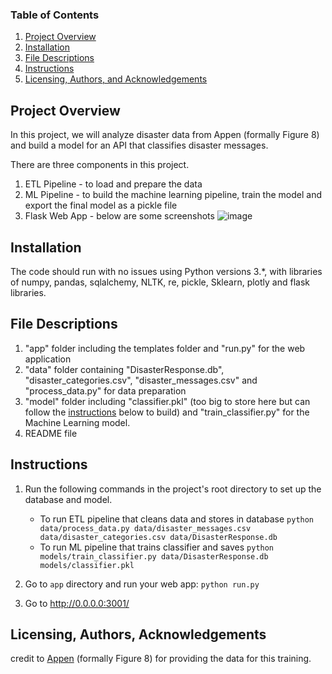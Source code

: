 
### Table of Contents

1. [Project Overview](#overview)
2. [Installation](#installation)
3. [File Descriptions](#files)
4. [Instructions](#instructions)
5. [Licensing, Authors, and Acknowledgements](#licensing)

## Project Overview <a name="overview"></a>
In this project, we will analyze disaster data from Appen (formally Figure 8) and build a model for an API that classifies disaster messages.

There are three components in this project.

1. ETL Pipeline - to load and prepare the data
2. ML Pipeline - to build the machine learning pipeline, train the model and export the final model as a pickle file  
3. Flask Web App - below are some screenshots
![image](https://user-images.githubusercontent.com/103321006/162997487-19d56c8a-0dd7-4b3c-9892-6f3d4b43b27e.png)


## Installation <a name="installation"></a>
The code should run with no issues using Python versions 3.*, with libraries of numpy, pandas, sqlalchemy, NLTK, re, pickle, Sklearn, plotly and flask libraries.

## File Descriptions <a name="files"></a>
1. "app" folder including the templates folder and "run.py" for the web application
2. "data" folder containing "DisasterResponse.db", "disaster_categories.csv", "disaster_messages.csv" and "process_data.py" for data preparation
3. "model" folder including "classifier.pkl" (too big to store here but can follow the [instructions](#instructions) below to build) and "train_classifier.py" for the Machine Learning model.
4. README file


## Instructions <a name="instructions"></a>

1. Run the following commands in the project's root directory to set up the database and model.

    - To run ETL pipeline that cleans data and stores in database
        `python data/process_data.py data/disaster_messages.csv data/disaster_categories.csv data/DisasterResponse.db`
    - To run ML pipeline that trains classifier and saves
        `python models/train_classifier.py data/DisasterResponse.db models/classifier.pkl`

2. Go to `app` directory and run your web app: `python run.py`
3. Go to http://0.0.0.0:3001/

## Licensing, Authors, Acknowledgements<a name="licensing"></a>

credit to [Appen](https://www.figure-eight.com/) (formally Figure 8) for providing the data for this training.  
